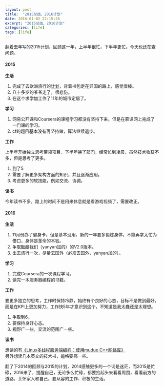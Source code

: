 ```yaml
---
layout: post
title:  "2015总结、2016计划"
date: 2016-01-02 22:15:28
excerpt: "2015总结、2016计划"
categories: [life]
tags: [life]
---
```


翻着去年写的2015计划，回顾这一年，上半年很忙，下半年更忙，今天也还在查问题。


<!--more-->

#### 2015

**生活**

1. 完成了去欧洲旅行的[计划](http://plan.qyer.com/trip/V2YJY1FgBzdTYFI7Cm8/)，背着书包走在异国的路上，感觉很棒。
2. 八十多岁的爷爷走了，很悲伤。
3. 在这个求学加工作了11年的城市定居了。

**学习**

1. 网易公开课和Coursera的课程学习都没有坚持下来，但是在慕课网上完成了一门课的学习。
2. cf的题目基本没有再坚持做，算法继续退步。

**工作**

上半年开始独立思考带领项目，下半年换了部门，经常忙到凌晨，虽然技术收获不多，但是思考了更多。

1. 到了5
2. 需要了解更多架构方面的知识，并且逐渐应用。
3. 考虑更多的软技能，例如交流、协调。

**读书**

今年读书不多，路上的时间不是用来休息就是看游戏视频了，需要改正。

#### 2016

**生活**

1. 11月份办了健身卡，但是基本没用，新的一年要多锻炼身体，不能再拿太忙为借口，身体是革命的本钱。
2. 争取酝酿我们（yanyan加的）的V2.0版本。
3. 出去旅行一次，尽量去国外（必须去国外，yanyan加的）。

**学习**

1. 完成Coursera的一次课程学习。
2. 读完一本服务器编程的书籍。


**工作**

要更多独立的思考，工作时保持冷静，始终有个良好的心态，目标不是做到最好，而是在KPI上更加努力，工作快5年才意识到这个，不知道是我太蠢还是太理想。

1. 争取到6。
2. 要保持良好心态。
3. 视野广一些，交流的范围广一些。

**读书**

想读的有[《Linux多线程服务端编程：使用muduo C++网络库》](http://www.duokan.com/book/76600)  
另外想读几本英文的技术书，逼格要高一些。  


翻了下2014的回顾与2015的计划，2014感触更多的一个词是迷茫，而2015是忙碌，2016来了，提醒自己，无论多么忙碌，都要抬起头来看看周围，看看前方的道路，关怀家人和自己，要从容的工作、积极的生活。
